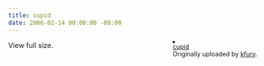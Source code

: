 ```yaml
---
title: cupid
date: 2006-02-14 00:00:00 -08:00
---
```


<div style="float: right; margin-left: 10px; margin-bottom: 10px;"> <a href="http://www.flickr.com/photos/person/99829027/" title="photo sharing"><img src="http://static.flickr.com/31/99829027_0aeb708c3a_m.jpg" alt="" style="border: solid 2px #000000;" /></a> <br /> <span style="font-size: 0.9em; margin-top: 0px;">  <a href="http://www.flickr.com/photos/person/99829027/">cupid</a>  <br />  Originally uploaded by <a href="http://www.flickr.com/people/person/">kfury</a>. </span></div>View full size.<br clear="all" />
